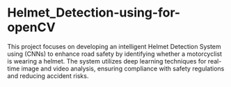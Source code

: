 # Helmet_Detection-using-for-openCV
This project focuses on developing an intelligent Helmet Detection System using (CNNs) to enhance road safety by identifying whether a motorcyclist is wearing a helmet. The system utilizes deep learning techniques for real-time image and video analysis, ensuring compliance with safety regulations and reducing accident risks.
